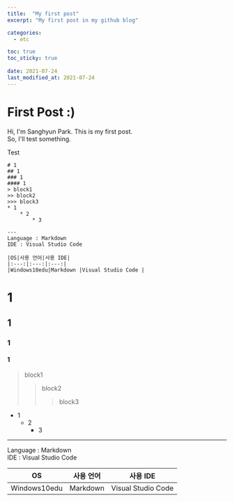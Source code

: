 ```yaml
---
title:  "My first post"
excerpt: "My first post in my github blog"

categories:
  - etc

toc: true
toc_sticky: true
 
date: 2021-07-24
last_modified_at: 2021-07-24
---
```

# First Post :)
Hi, I'm Sanghyun Park.
This is my first post.  
So, I'll test something.  

Test
```  
# 1
## 1
### 1
#### 1  
> block1  
>> block2
>>> block3
* 1
    * 2
        * 3  

---
Language : Markdown  
IDE : Visual Studio Code  

|OS|사용 언어|사용 IDE|  
|:---:|:---:|:---:|  
|Windows10edu|Markdown |Visual Studio Code |  

```
# 1
## 1
### 1
#### 1  
> block1  
>> block2
>>> block3
* 1
    * 2
        * 3  

---
Language : Markdown  
IDE : Visual Studio Code  

|OS|사용 언어|사용 IDE|  
|:---:|:---:|:---:|  
|Windows10edu|Markdown |Visual Studio Code |  
